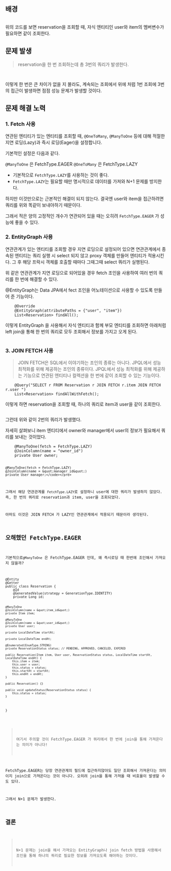 <h2 id="배경">배경</h2>
<p><img alt="" src="https://velog.velcdn.com/images/take_the_king/post/e593019c-bd4d-469c-92b0-bf1f74970cb7/image.PNG" /></p>
<p>위의 코드를 보면 reservation을 조회할 때, 자식 엔티티인 user와 item의 멤버변수가 필요하면 같이 조회한다.</p>
<h2 id="문제-발생">문제 발생</h2>
<blockquote>
<p>reservation을 한 번 조회하는데 총 3번의 쿼리가 발생한다.</p>
</blockquote>
<p><img alt="" src="https://velog.velcdn.com/images/take_the_king/post/5282732e-5da9-4c4b-bd88-111ace385fdd/image.PNG" /></p>
<p><img alt="" src="https://velog.velcdn.com/images/take_the_king/post/5c0c5b39-7727-4284-952c-e7300d5e30cd/image.PNG" /></p>
<p>이렇게 한 번은 큰 차이가 없을 지 몰라도, 계속되는 조회에서 위에 처럼 1번 조회에 3번의 접근이 발생하면 점점 성능 문제가 발생할 것이다.</p>
<h2 id="문제-해결-노력">문제 해결 노력</h2>
<h3 id="1-fetch-사용">1. Fetch 사용</h3>
<p>연관된 엔티티가 있는 엔티티를 조회할 때, <code>@OneToMany</code>, <code>@ManyToOne</code> 등에 대해 적절한 지연 로딩(Lazy)과 즉시 로딩(Eager)을 설정합니다. </p>
<p>기본적인 설정은 다음과 같다.</p>
<blockquote>
</blockquote>
<p><code>@ManyToOne</code> 은 FetchType.EAGER
<code>@OneToMany</code> 은 FetchType.LAZY </p>
<ul>
<li>기본적으로 <code>FetchType.LAZY</code>를 사용하는 것이 좋다.</li>
<li><code>FetchType.LAZY</code>는 필요할 때만 명시적으로 데이터를 가져와 N+1 문제를 방지한다.</li>
</ul>
<p>하지만 이것만으로는 근본적인 해결이 되지 않는다. 결국엔 user와 item을 접근하려면 쿼리를 위와 똑같이 보내야하기 때문이다.</p>
<p>그래서 적은 양의 고정적인 개수가 연관되어 있을 때는 오히려 <code>FetchType.EAGER</code> 가 성능에 좋을 수 있다.</p>
<h3 id="2-entitygraph-사용">2. EntityGraph 사용</h3>
<blockquote>
</blockquote>
<p>연관관계가 있는 엔티티를 조회할 경우 지연 로딩으로 설정되어 있으면 연관관계에서 종속된 엔티티는 쿼리 실행 시 select 되지 않고 proxy 객체를 만들어 엔티티가 적용시킨다. 
그 후 해당 프락시 객체를 호출할 때마다 그때그때 select 쿼리가 실행된다.</p>
<blockquote>
</blockquote>
<p>위 같은 연관관계가 지연 로딩으로 되어있을 경우 fetch 조인을 사용하여 여러 번의 쿼리를 한 번에 해결할 수 있다.</p>
<p>@EntityGraph는 Data JPA에서 fect 조인을 어노테이션으로 사용할 수 있도록 만들어 준 기능이다.</p>
<pre><code class="language-java">    @Override
    @EntityGraph(attributePaths = {&quot;user&quot;, &quot;item&quot;})
    List&lt;Reservation&gt; findAll();</code></pre>
<p>이렇게 EntityGraph 을 사용해서 자식 엔티티과 함께 부모 엔티티를 조회하면 아래처럼 left join을 통해 한 번의 쿼리로 모두 조회해서 정보를 가지고 오게 된다.</p>
<p><img alt="" src="https://velog.velcdn.com/images/take_the_king/post/bef24d35-941a-48bb-95c9-6e988c44fa59/image.PNG" /></p>
<h3 id="3-join-fetch-사용">3. JOIN FETCH 사용</h3>
<blockquote>
<p>JOIN FETCH은 SQL에서 이야기하는 조인의 종류는 아니다. JPQL에서 성능 최적화를 위해 제공하는 조인의 종류이다.
JPQL에서 성능 최적화를 위해 제공하는 기능으로 연관된 엔티티나 컬렉션을 한 번에 같이 조회할 수 있는 기능이다.</p>
</blockquote>
<pre><code class="language-java">    @Query(&quot;SELECT r FROM Reservation r JOIN FETCH r.item JOIN FETCH r.user &quot;)
    List&lt;Reservation&gt; findAllWithFetch();</code></pre>
<p>이렇게 하면 reservation을 조회할 때, 하나의 쿼리로 item과 user을 같이 조회한다.</p>
<p><img alt="" src="https://velog.velcdn.com/images/take_the_king/post/ee1730e3-5305-4d7f-bf6f-22de88870fa9/image.PNG" /></p>
<p>그런데 위와 같이 2번의 쿼리가 발생했다.</p>
<p>자세히 살펴보니 item 엔티티에서 owner와 manager에서 user의 정보가 필요해서 쿼리를 보내는 것이었다.</p>
<pre><code class="language-java">    @ManyToOne(fetch = FetchType.LAZY)
    @JoinColumn(name = &quot;owner_id&quot;)
    private User owner;

    @ManyToOne(fetch = FetchType.LAZY)
    @JoinColumn(name = &quot;manager_id&quot;)
    private User manager;</code></pre>
<p>그래서 해당 연관관계를 <code>FetchType.LAZY</code>로 설정하니 user에 대한 쿼리가 발생하지 않았다.
즉, 한 번의 쿼리로 reservation과 item, user을 조회되었다.</p>
<p>아마도 이것은 JOIN FETCH 가 LAZY인 연관관계에서 적용되기 때문이라 생각된다.</p>
<h2 id="오해했던-fetchtypeeager">오해했던 FetchType.EAGER</h2>
<p>기본적으로<code>@ManyToOne</code> 은 FetchType.EAGER 인데, 왜 즉시로딩 때 한번에 조인해서 가져오지 않을까?</p>
<pre><code class="language-java">@Entity
@Getter
public class Reservation {
    @Id
    @GeneratedValue(strategy = GenerationType.IDENTITY)
    private Long id;

    @ManyToOne
    @JoinColumn(name = &quot;item_id&quot;)
    private Item item;

    @ManyToOne
    @JoinColumn(name = &quot;user_id&quot;)
    private User user;

    private LocalDateTime startAt;

    private LocalDateTime endAt;

    @Enumerated(EnumType.STRING)
    private ReservationStatus status; // PENDING, APPROVED, CANCELED, EXPIRED

    public Reservation(Item item, User user, ReservationStatus status, LocalDateTime startAt, LocalDateTime endAt) {
        this.item = item;
        this.user = user;
        this.status = status;
        this.startAt = startAt;
        this.endAt = endAt;
    }

    public Reservation() {}

    public void updateStatus(ReservationStatus status) {
        this.status = status;
    }
}</code></pre>
<blockquote>
<p>여기서 주의할 것이 FetchType.EAGER 가 쿼리에서 한 번에 join을 통해 가져온다는 의미가 아니다!</p>
</blockquote>
<p>FetchType.EAGER는 당장 연관관계의 필드에 접근하지않아도 일단 조회해서 가져온다는 의미이지 join으로 가져온다는 것이 아니다. 오히려 join을 통해 가져올 때 비효율이 발생할 수도 있다.</p>
<p>그래서 N+1 문제가 발생한다.</p>
<h2 id="결론">결론</h2>
<blockquote>
<p>N+1 문제는 join을 해서 가져오는 EntityGraph나 join fetch 방법을 사용해서 조인을 통해 하나의 쿼리로 필요한 정보를 가져오도록 해야하는 것이다.</p>
</blockquote>